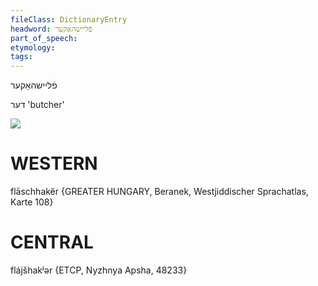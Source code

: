 ```yaml
---
fileClass: DictionaryEntry
headword: פֿליישהאַקער
part_of_speech: 
etymology: 
tags: 
---
```

פֿליישהאַקער 

דער
'butcher'

![](https://ia902902.us.archive.org/9/items/Yiddish-Dialect-Maps/Beranek_Karte_109.jpg)

WESTERN
========

flāschhakĕr {GREATER HUNGARY, Beranek, Westjiddischer Sprachatlas, Karte 108}

CENTRAL
========

flájšhakʲər {ETCP, Nyzhnya Apsha, 48233}